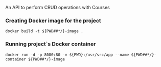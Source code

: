 An API to perform CRUD operations with Courses
### Creating Docker image for the project
```
docker build -t ${PWD##*/}-image .
```
### Running project`s Docker container
```
docker run -d -p 8080:80 -v ${PWD}:/usr/src/app --name ${PWD##*/}-container ${PWD##*/}-image
```